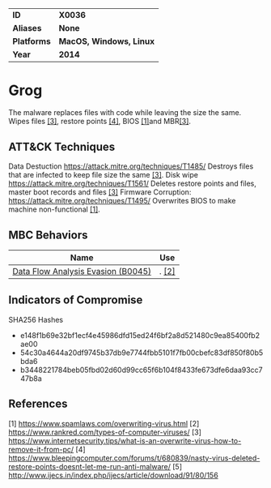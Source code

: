 
<table>
<tr>
<td><b>ID</b></td>
<td><b>X0036</b></td>
</tr>
<tr>
<td><b>Aliases</b></td>
<td><b>None</b></td>
</tr>
<tr>
<td><b>Platforms</b></td>
<td><b>MacOS, Windows, Linux</b></td>
</tr>
<tr>
<td><b>Year</b></td>
<td><b>2014</b></td>
</tr>
<tr>
</table>


# Grog

The malware replaces files with code while leaving the size the same. Wipes files [[3]](#3), restore points [[4]](#4), BIOS [[1]](#1)and MBR[[3]](#3).

## ATT&CK Techniques

Data Destuction  https://attack.mitre.org/techniques/T1485/ Destroys files that are infected to keep file size the same [[3]](#3). 
Disk wipe https://attack.mitre.org/techniques/T1561/  Deletes restore points and files, master boot records and files [[3]](#3)
Firmware Corruption: https://attack.mitre.org/techniques/T1495/ Overwrites BIOS to make machine non-functional [[1]](#1).



## MBC Behaviors

|Name|Use|
|---|---|
|[Data Flow Analysis Evasion (B0045)](../anti-static-analysis/data-flow-analysis-evasion.md)| . [[2]](#2)|

## Indicators of Compromise

SHA256 Hashes
- e148f1b69e32bf1ecf4e45986dfd15ed24f6bf2a8d521480c9ea85400fb2ae00
- 54c30a4644a20df9745b37db9e7744fbb5101f7fb00cbefc83df850f80b5bda6
- b3448221784beb05fbd02d60d99cc65f6b104f8433fe673dfe6daa93cc747b8a


## References

<a name="1">[1]</a> https://www.spamlaws.com/overwriting-virus.html 
<a name="2">[2]</a> https://www.rankred.com/types-of-computer-viruses/ 
<a name="3">[3]</a> https://www.internetsecurity.tips/what-is-an-overwrite-virus-how-to-remove-it-from-pc/ 
<a name="4">[4]</a> https://www.bleepingcomputer.com/forums/t/680839/nasty-virus-deleted-restore-points-doesnt-let-me-run-anti-malware/ 
<a name="5">[5]</a> http://www.ijecs.in/index.php/ijecs/article/download/91/80/156 
